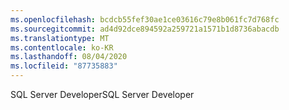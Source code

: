 ```yaml
---
ms.openlocfilehash: bcdcb55fef30ae1ce03616c79e8b061fc7d768fc
ms.sourcegitcommit: ad4d92dce894592a259721a1571b1d8736abacdb
ms.translationtype: MT
ms.contentlocale: ko-KR
ms.lasthandoff: 08/04/2020
ms.locfileid: "87735883"
---
```

<span data-ttu-id="39b7d-101">SQL Server Developer</span><span class="sxs-lookup"><span data-stu-id="39b7d-101">SQL Server Developer</span></span>
